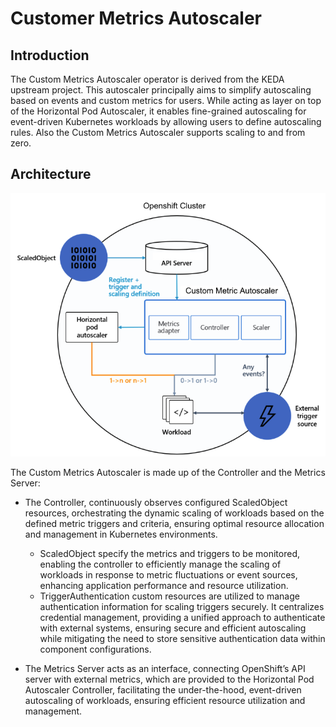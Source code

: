 # Customer Metrics Autoscaler
## Introduction
The Custom Metrics Autoscaler operator is derived from the KEDA upstream project. This autoscaler principally aims to simplify autoscaling based on events and custom metrics for users. While acting as layer on top of the Horizontal Pod Autoscaler, it enables fine-grained autoscaling for event-driven Kubernetes workloads by allowing users to define autoscaling rules. Also the Custom Metrics Autoscaler supports scaling to and from zero.

## Architecture
![Alt text](./images/cma-architecture.png)

The Custom Metrics Autoscaler is made up of the Controller and the Metrics Server:

* The Controller, continuously observes configured ScaledObject resources, orchestrating the dynamic scaling of workloads based on the defined metric triggers and criteria, ensuring optimal resource allocation and management in Kubernetes environments.
    * ScaledObject specify the metrics and triggers to be monitored, enabling the controller to efficiently manage the scaling of workloads in response to metric fluctuations or event sources, enhancing application performance and resource utilization.
    * TriggerAuthentication custom resources are utilized to manage authentication information for scaling triggers securely. It centralizes credential management, providing a unified approach to authenticate with external systems, ensuring secure and efficient autoscaling while mitigating the need to store sensitive authentication data within component configurations.

* The Metrics Server acts as an interface, connecting OpenShift’s API server with external metrics, which are provided to the Horizontal Pod Autoscaler Controller, facilitating the under-the-hood, event-driven autoscaling of workloads, ensuring efficient resource utilization and management.
